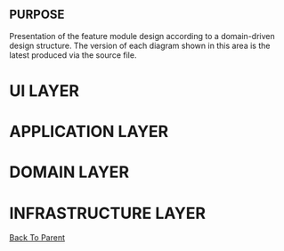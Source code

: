 ## PURPOSE
Presentation of the feature module design according to a domain-driven design structure.
The version of each diagram shown in this area is the latest produced via the source file.

# UI LAYER

# APPLICATION LAYER

# DOMAIN LAYER

# INFRASTRUCTURE LAYER

[Back To Parent](../)
